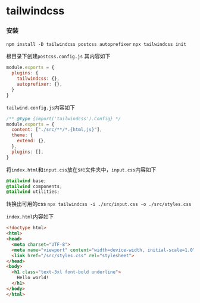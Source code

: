 # tailwindcss

### 安装

`npm install -D tailwindcss postcss autoprefixer`
`npx tailwindcss init`

根目录下创建`postcss.config.js` 其内容如下

```js
module.exports = {
  plugins: {
    tailwindcss: {},
    autoprefixer: {},
  }
}
```

`tailwind.config.js`内容如下

```js
/** @type {import('tailwindcss').Config} */
module.exports = {
  content: ["./src/**/*.{html,js}"],
  theme: {
    extend: {},
  },
  plugins: [],
}
```



将`index.html`和`input.css`放在src文件夹中，`input.css`内容如下

```css
@tailwind base;
@tailwind components;
@tailwind utilities;
```

转换出可用的css `npx tailwindcss -i ./src/input.css -o ./src/styles.css`

`index.html`内容如下

```html
<!doctype html>
<html>
<head>
  <meta charset="UTF-8">
  <meta name="viewport" content="width=device-width, initial-scale=1.0">
  <link href="/src/styles.css" rel="stylesheet">
</head>
<body>
  <h1 class="text-3xl font-bold underline">
    Hello world!
  </h1>
</body>
</html>
```

